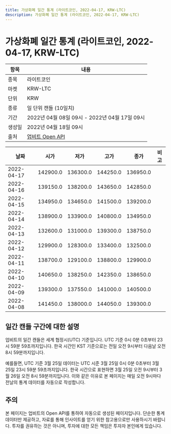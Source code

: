 ```yaml
---
title: 가상화폐 일간 통계 (라이트코인, 2022-04-17, KRW-LTC)
description: 가상화폐 일간 통계 (라이트코인, 2022-04-17, KRW-LTC)
---
```



가상화폐 일간 통계 (라이트코인, 2022-04-17, KRW-LTC)
===

|항목|내용|
|--|--|
|종목|라이트코인|
|마켓|KRW-LTC|
|단위|KRW|
|종류|일 단위 캔들 (10일치)|
|기간|2022년 04월 08일 09시 - 2022년 04월 17일 09시|
|생성일|2022년 04월 18일 09시|
|출처|[업비트 Open API](https://docs.upbit.com)|


|날짜|시가|저가|고가|종가|비고|
|--|--|--|--|--|--|
|2022-04-17|142900.0|136300.0|144250.0|136950.0|    |
|2022-04-16|139150.0|138200.0|143650.0|142850.0|    |
|2022-04-15|134950.0|134650.0|141500.0|139200.0|    |
|2022-04-14|138900.0|133900.0|140800.0|134950.0|    |
|2022-04-13|132600.0|131000.0|139300.0|138750.0|    |
|2022-04-12|129900.0|128300.0|133400.0|132500.0|    |
|2022-04-11|138700.0|129100.0|138800.0|129900.0|    |
|2022-04-10|140650.0|138250.0|142350.0|138650.0|    |
|2022-04-09|139300.0|137550.0|141000.0|140500.0|    |
|2022-04-08|141450.0|138000.0|144050.0|139300.0|    |


일간 캔들 구간에 대한 설명
---


업비트의 일간 캔들은 세계 협정시(UTC) 기준입니다. 
UTC 기준 0시 0분 0초부터 23시 59분 59초까지입니다. 
한국 시간인 KST 기준으로는 전일 오전 9시부터 다음날 오전 8시 59분까지입니다. 


예를들면, UTC 기준 3월 25일 데이터는 UTC 시준 3월 25일 0시 0분 0초부터 3월 25일 23시 59분 59초까지입니다. 
한국 시간으로 표현하면 3월 25일 오전 9시부터 3월 26일 오전 8시 59분까지입니다. 
이와 같은 이유로 본 페이지는 매일 오전 9시마다 전날의 통계 데이터를 자동으로 작성합니다. 


주의
---


본 페이지는 업비트의 Open API를 통하여 자동으로 생성된 페이지입니다. 
단순한 통계 데이터만 제공하고, 자료를 통해 인사이트를 얻기 위한 참고용으로만 사용하시기 바랍니다. 
투자를 권유하는 것은 아니며, 투자에 대한 모든 책임은 투자자 본인에게 있습니다. 
